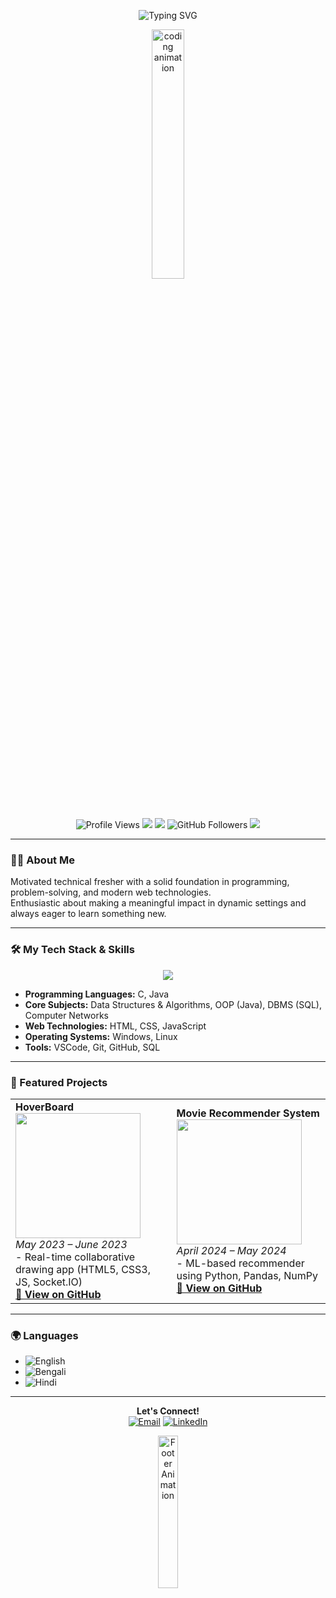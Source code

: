 <p align="center">
  <img src="https://readme-typing-svg.herokuapp.com/?lines=Hi,+I'm+Deepayan+Das!;Motivated+Tech+Fresher;Problem+Solver,+Lifelong+Learner;Open+to+Opportunities&center=true&width=650&height=45&color=58a6ff&vCenter=true&size=24" alt="Typing SVG" />
</p>

<p align="center">
  <img src="https://media.giphy.com/media/L8K62iTDkzGX6/giphy.gif" width="32%" alt="coding animation"/>
</p>

<p align="center">
  <img src="https://komarev.com/ghpvc/?username=Deepayon&label=Profile%20views&color=0e75b6&style=flat" alt="Profile Views" />
  <img src="https://img.shields.io/badge/Location-West%20Bengal,%20IN-blue?style=flat&logo=google-maps" />
  <img src="https://img.shields.io/badge/Email-deepayandas42@gmail.com-red?style=flat&logo=gmail" />
  <img src="https://img.shields.io/github/followers/Deepayon?label=Follow&style=social" alt="GitHub Followers"/>
  <a href="https://www.linkedin.com/in/deepayandas42/"><img src="https://img.shields.io/badge/LinkedIn-0077B5?style=flat&logo=linkedin&logoColor=white"/></a>
</p>

---

### 👨‍💻 About Me

Motivated technical fresher with a solid foundation in programming, problem-solving, and modern web technologies.  
Enthusiastic about making a meaningful impact in dynamic settings and always eager to learn something new.

---

### 🛠️ My Tech Stack & Skills

<p align="center">
  <img src="https://skillicons.dev/icons?i=c,java,python,html,css,javascript,sql,linux,windows,git,github,vscode" />
</p>

- **Programming Languages:** C, Java  
- **Core Subjects:** Data Structures & Algorithms, OOP (Java), DBMS (SQL), Computer Networks  
- **Web Technologies:** HTML, CSS, JavaScript  
- **Operating Systems:** Windows, Linux  
- **Tools:** VSCode, Git, GitHub, SQL

---

### 🌟 Featured Projects

<table>
  <tr>
    <td>
      <b>HoverBoard</b>  
      <br>
      <img src="https://media.giphy.com/media/26tn33aiTi1jkl6H6/giphy.gif" width="200"/>  
      <br>
      <i>May 2023 – June 2023</i><br>
      - Real-time collaborative drawing app (HTML5, CSS3, JS, Socket.IO)<br>
      <a href="https://github.com/Deepayon/HoverBoard"><b>🔗 View on GitHub</b></a>
    </td>
    <td>
      <b>Movie Recommender System</b>
      <br>
      <img src="https://media.giphy.com/media/3o7aD2saalBwwftBIY/giphy.gif" width="200"/>
      <br>
      <i>April 2024 – May 2024</i><br>
      - ML-based recommender using Python, Pandas, NumPy<br>
      <a href="https://github.com/Deepayon/Movie-Recommender"><b>🔗 View on GitHub</b></a>
    </td>
  </tr>
</table>

---

### 🌍 Languages

- ![English](https://img.shields.io/badge/English-Professional--working--proficiency-blue)
- ![Bengali](https://img.shields.io/badge/Bengali-Native--bilingual-brightgreen)
- ![Hindi](https://img.shields.io/badge/Hindi-Native--bilingual-yellow)

---

<p align="center">
  <b>Let's Connect!</b> <br>
  <a href="mailto:deepayandas42@gmail.com"><img src="https://img.icons8.com/color/48/000000/gmail-new.png" title="Email"/></a>
  <a href="https://www.linkedin.com/in/deepayandas42/"><img src="https://img.icons8.com/color/48/000000/linkedin.png" title="LinkedIn"/></a>
</p>

<p align="center">
  <img src="https://media.giphy.com/media/3oEjI6SIIHBdRxXI40/giphy.gif" width="25%" alt="Footer Animation"/>
</p>
